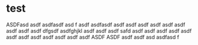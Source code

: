 # test
 ASDFasd asdf
asdfasdf
asd f
asdf
asdfasdf
asdf
asdf
asdf
asdf
asdf
asdf
asdf
asdf
asdf
dfgsdf asdfghjkl
asdf asdf asdf 
safd asdf asdf asdf 
asdf asdf asdf 
asdf asdf asdf 
asdf asdf asdf 
ASDF ASDF 
asdf asdf asd
asdfasd f
